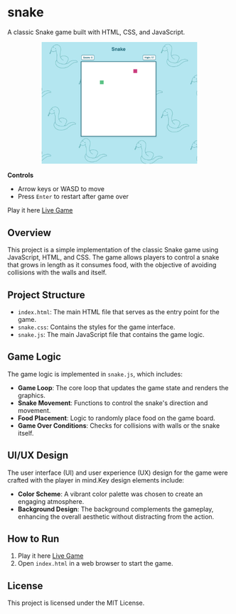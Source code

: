 # snake

A classic Snake game built with HTML, CSS, and JavaScript.

<div align="center">
  <img src="https://github.com/annagornyitzki/snake/blob/main/snake-gameplay.png?raw=true" width="350"/>
</div>

**Controls**
- Arrow keys or WASD to move  
- Press `Enter` to restart after game over

Play it here [Live Game](https://annagornyitzki.github.io/snake/)

## Overview
This project is a simple implementation of the classic Snake game using JavaScript, HTML, and CSS. The game allows players to control a snake that grows in length as it consumes food, with the objective of avoiding collisions with the walls and itself.

## Project Structure
- `index.html`: The main HTML file that serves as the entry point for the game.
- `snake.css`: Contains the styles for the game interface.
- `snake.js`: The main JavaScript file that contains the game logic.

## Game Logic
The game logic is implemented in `snake.js`, which includes:
- **Game Loop**: The core loop that updates the game state and renders the graphics.
- **Snake Movement**: Functions to control the snake's direction and movement.
- **Food Placement**: Logic to randomly place food on the game board.
- **Game Over Conditions**: Checks for collisions with walls or the snake itself.


## UI/UX Design

The user interface (UI) and user experience (UX) design for the game were crafted with the player in mind.Key design elements include:

- **Color Scheme**: A vibrant color palette was chosen to create an engaging atmosphere.
- **Background Design**: The background complements the gameplay, enhancing the overall aesthetic without distracting from the action.


## How to Run
1. Play it here [Live Game](https://annagornyitzki.github.io/snake/)
2. Open `index.html` in a web browser to start the game.

## License
This project is licensed under the MIT License.
